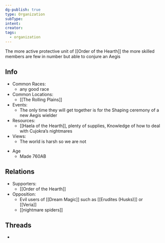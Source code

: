 ```yaml
---
dg-publish: true
type: Organization
subType: 
intent: 
creator: 
tags:
  - organization
---
```

The more active protective unit of [[Order of the Hearth]] the more skilled members are few in number but able to conjure an Aegis
## Info
- Common Races:
	- any good race
- Common Locations:
	- [[The Rolling Plains]]
- Events:
	- The only time they will get together is for the Shaping ceremony of a new Aegis wielder
- Resources:
	- [[Haela of the Hearth]], plenty of supplies, Knowledge of how to deal with Cujokra’s nightmares 
- Views:
	- The world is harsh so we are not
* Age
	- Made 760AB
## Relations
- Supporters:
	- [[Order of the Hearth]]
- Opposition:
	- Evil users of [[Dream Magic]] such as [[Erudites (Husks)]] or [[Veria]] 
	- [[nightmare spiders]]
## Threads
- 